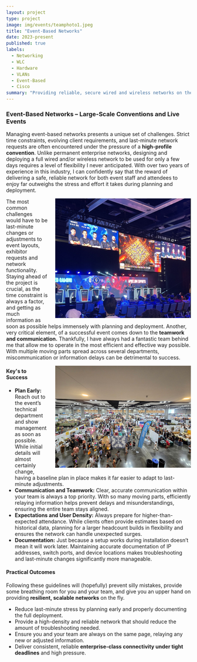 ```yaml
---
layout: project
type: project
image: img/events/teamphoto1.jpeg
title: "Event-Based Networks"
date: 2023-present
published: true
labels:
  - Networking
  - WLC
  - Hardware
  - VLANs
  - Event-Based
  - Cisco
summary: "Providing reliable, secure wired and wireless networks on the fly."
---
```


<h3 class="text-center">Event-Based Networks – Large-Scale Conventions and Live Events</h3>

Managing event-based networks presents a unique set of challenges. Strict time constraints, evolving client requirements, and last-minute network requests are often encountered under the pressure of a **high-profile convention**. Unlike permanent enterprise networks, designing and deploying a full wired and/or wireless network to be used for only a few days requires a level of flexibility I never anticipated. With over two years of experience in this industry, I can confidently say that the reward of delivering a safe, reliable network for both event staff and attendees to enjoy far outweighs the stress and effort it takes during planning and deployment.

<img src="../img/events/PAXWest.jpeg"  
     alt="Event Networking Deployment"  
     width="370"  
     style="float: right; margin: 0 0 10px 20px;">

The most common challenges would have to be last-minute changes or adjustments to event layouts, exhibitor requests and network functionality. Staying ahead of the project is crucial, as the time constraint is always a factor, and getting as much information as soon as possible helps immensely with planning and deployment. Another, very critical element, of a successful event comes down to the **teamwork and communication.** Thankfully, I have always had a fantastic team behind me that allow me to operate in the most efficient and effective way possible. With multiple moving parts spread across several departments, miscommunication or information delays can be detrimental to success.

<img src="../img/events/mih.jpeg"  
     alt="Event Networking Deployment"  
     width="370"  
     style="float: right; margin: 0 0 10px 20px;">

#### Key's to Success
- **Plan Early:** Reach out to the event’s technical department and show management as soon as possible. While initial details will almost certainly change, having a baseline plan in place makes it far easier to adapt to last-minute adjustments.
- **Communication and Teamwork:** Clear, accurate communication within your team is always a top priority. With so many moving parts, efficiently relaying information helps prevent delays and misunderstandings, ensuring the entire team stays aligned. 
- **Expectations and User Density:** Always prepare for higher-than-expected attendance. While clients often provide estimates based on historical data, planning for a larger headcount builds in flexibility and ensures the network can handle unexpected surges.
- **Documentation:** Just because a setup works during installation doesn’t mean it will work later. Maintaining accurate documentation of IP addresses, switch ports, and device locations makes troubleshooting and last-minute changes significantly more manageable.

#### Practical Outcomes
Following these guidelines will (hopefully) prevent silly mistakes, provide some breathing room for you and your team, and give you an upper hand on providing **resilient, scalable networks** on the fly.
- Reduce last-minute stress by planning early and properly documenting the full deployment.
- Provide a high-density and reliable network that should reduce the amount of troubleshooting needed.
- Ensure you and your team are always on the same page, relaying any new or adjusted information.
- Deliver consistent, reliable **enterprise-class connectivity under tight deadlines** and high pressure.  
